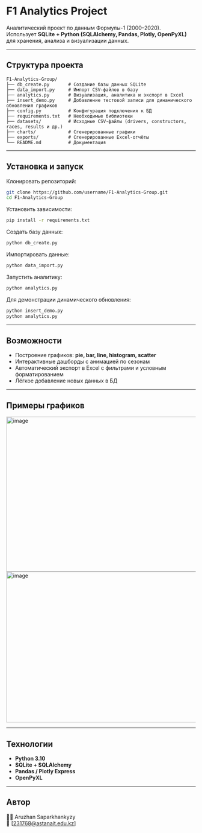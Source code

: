 #  F1 Analytics Project

Аналитический проект по данным Формулы-1 (2000–2020).  
Использует **SQLite + Python (SQLAlchemy, Pandas, Plotly, OpenPyXL)** для хранения, анализа и визуализации данных.

---

##  Структура проекта

```
F1-Analytics-Group/
├── db_create.py       # Создание базы данных SQLite
├── data_import.py     # Импорт CSV-файлов в базу
├── analytics.py       # Визуализация, аналитика и экспорт в Excel
├── insert_demo.py     # Добавление тестовой записи для динамического обновления графиков
├── config.py          # Конфигурация подключения к БД
├── requirements.txt   # Необходимые библиотеки
├── datasets/          # Исходные CSV-файлы (drivers, constructors, races, results и др.)
├── charts/            # Сгенерированные графики
├── exports/           # Сгенерированные Excel-отчёты
└── README.md          # Документация
```

---

##  Установка и запуск

Клонировать репозиторий:

```bash
git clone https://github.com/username/F1-Analytics-Group.git
cd F1-Analytics-Group
```

Установить зависимости:

```bash
pip install -r requirements.txt
```

Создать базу данных:

```bash
python db_create.py
```

Импортировать данные:

```bash
python data_import.py
```

Запустить аналитику:

```bash
python analytics.py
```

Для демонстрации динамического обновления:

```bash
python insert_demo.py
python analytics.py
```

---

##  Возможности

- Построение графиков: **pie, bar, line, histogram, scatter**
- Интерактивные дашборды с анимацией по сезонам
- Автоматический экспорт в Excel с фильтрами и условным форматированием
- Лёгкое добавление новых данных в БД

---

##  Примеры графиков

<img width="523" height="411" alt="image" src="https://github.com/user-attachments/assets/dc359c13-81f9-454a-aba7-3f77f76a93a1" />
<img width="640" height="400" alt="image" src="https://github.com/user-attachments/assets/57d06897-0bf4-4ff7-9766-0f4dafdab231" />


---

##  Технологии

- **Python 3.10**
- **SQLite + SQLAlchemy**
- **Pandas / Plotly Express**
- **OpenPyXL**

---

##  Автор

👩‍💻 Aruzhan Saparkhankyzy  
📧 [231768@astanait.edu.kz]
